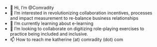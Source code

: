 - 👋 Hi, I’m @Comradity
- 👀 I’m interested in revolutionizing collaboration incentives, processes and impact measurement to re-balance business relationships
- 🌱 I’m currently learning about e-learning
- 💞️ I’m looking to collaborate on digitizing role-playing exercises to practice being included and inclusive.
- 📫 How to reach me katherine (at) comradity (dot) com

<!---
Comradity/Comradity is a ✨ special ✨ repository because its `README.md` (this file) appears on your GitHub profile.
You can click the Preview link to take a look at your changes.
--->
